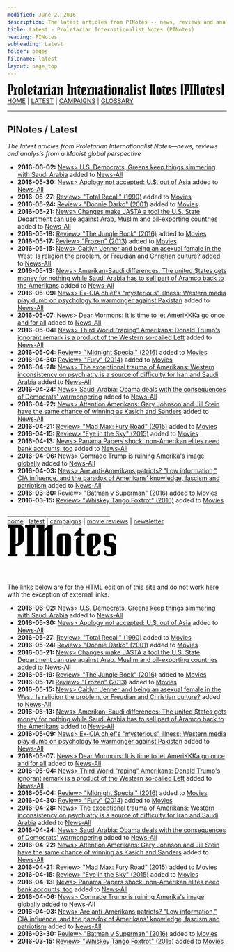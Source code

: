 ```yaml
---
modified: June 2, 2016
description: The latest articles from PINotes -- news, reviews and analysis from a Maoist global perspective, Maoist anti-imperialist news
title: Latest - Proletarian Internationalist Notes (PINotes)
heading: PINotes
subheading: Latest
folder: pages
filename: latest
layout: page_top
---
```

<div class="hide"><p id="banner-md"><a href="../index.md"><img src="../_layouts/images/banner_small_600.png" alt="Proletarian Internationalist Notes (PINotes)" /></a><br /><a href="../index.md">HOME</a> | <a href="../pages/latest.md">LATEST</a> | <a href="../pages/agitation/index.md">CAMPAIGNS</a> | <a href="../pages/glossary/index.md">GLOSSARY</a></p><hr /><h2>PINotes / Latest</h2></div><p><i>The latest articles from Proletarian Internationalist Notes&mdash;news, reviews and analysis from a Maoist global perspective</i></p><div class="hide">

<ul>
<li><b>2016-06-02:</b> <a href="../_posts/2016-06-02-news-Democrats-Greens-Saudis.md">News> U.S. Democrats, Greens keep things simmering with Saudi Arabia</a> added to <a href="../news/all/index.md">News-All</a></li>
<li><b>2016-05-30:</b> <a href="../_posts/2016-05-30-news-Obama-Hiroshima-visit.md">News> Apology not accepted: U.$. out of Asia</a> added to <a href="../news/all/index.md">News-All</a></li>
<li><b>2016-05-27:</b> <a href="../_posts/2016-05-27-movie-Total-Recall.md">Review> "Total Recall" (1990)</a> added to <a href="../reviews/movies/index.md">Movies</a></li>
<li><b>2016-05-24:</b> <a href="../_posts/2016-05-24-movie-Donnie-Darko.md">Review> "Donnie Darko" (2001)</a> added to <a href="../reviews/movies/index.md">Movies</a></li>
<li><b>2016-05-21:</b> <a href="../_posts/2016-05-21-news-Revised-JASTA-State-tool.md">News> Changes make JASTA a tool the U.S. State Department can use against Arab, Muslim and oil-exporting countries</a> added to <a href="../news/all/index.md">News-All</a></li>
<li><b>2016-05-19:</b> <a href="../_posts/2016-05-19-movie-The-Jungle-Book.md">Review> "The Jungle Book" (2016)</a> added to <a href="../reviews/movies/index.md">Movies</a></li>
<li><b>2016-05-17:</b> <a href="../_posts/2016-05-17-movie-Frozen.md">Review> "Frozen" (2013)</a> added to <a href="../reviews/movies/index.md">Movies</a></li>
<li><b>2016-05-15:</b> <a href="../_posts/2016-05-15-news-Caitlyn-Jenner.md">News> Caitlyn Jenner and being an asexual female in the West: Is religion the problem, or Freudian and Christian culture?</a> added to <a href="../news/all/index.md">News-All</a></li>
<li><b>2016-05-13:</b> <a href="../_posts/2016-05-13-news-Amerikan-Saudi-differences.md">News> Amerikan-Saudi differences: The united $tates gets money for nothing while Saudi Arabia has to sell part of Aramco back to the Amerikans</a> added to <a href="../news/all/index.md">News-All</a></li>
<li><b>2016-05-09:</b> <a href="../_posts/2016-05-09-news-CIA-mysterious-illness.md">News> Ex-CIA chief's "mysterious" illness: Western media play dumb on psychology to warmonger against Pakistan</a> added to <a href="../news/all/index.md">News-All</a></li>
<li><b>2016-05-07:</b> <a href="../_posts/2016-05-07-news-Dear-Mormons.md">News> Dear Mormons: It is time to let AmeriKKKa go once and for all</a> added to <a href="../news/all/index.md">News-All</a></li>
<li><b>2016-05-04:</b> <a href="../_posts/2016-05-04-news-Trump-China-rape-remark.md">News> Third World "raping" Amerikans: Donald Trump's ignorant remark is a product of the Western so-called Left</a> added to <a href="../news/all/index.md">News-All</a></li>
<li><b>2016-05-04:</b> <a href="../_posts/2016-05-04-movie-Midnight-Special.md">Review> "Midnight Special" (2016)</a> added to <a href="../reviews/movies/index.md">Movies</a></li>
<li><b>2016-04-30:</b> <a href="../_posts/2016-04-30-movie-Fury.md">Review> "Fury" (2014)</a> added to <a href="../reviews/movies/index.md">Movies</a></li>
<li><b>2016-04-28:</b> <a href="../_posts/2016-04-28-news-The-exceptional-trauma-of-Amerikans.md">News> The exceptional trauma of Amerikans: Western inconsistency on psychiatry is a source of difficulty for Iran and Saudi Arabia</a> added to <a href="../news/all/index.md">News-All</a></li>
<li><b>2016-04-24:</b> <a href="../_posts/2016-04-24-news-911-lawsuit-bill.md">News> Saudi Arabia: Obama deals with the consequences of Democrats' warmongering</a> added to <a href="../news/all/index.md">News-All</a></li>
<li><b>2016-04-22:</b> <a href="../_posts/2016-04-22-news-Gary-Johnson-and-Jill-Stein.md">News> Attention Amerikans: Gary Johnson and Jill Stein have the same chance of winning as Kasich and Sanders</a> added to <a href="../news/all/index.md">News-All</a></li>
<li><b>2016-04-21:</b> <a href="../_posts/2016-04-21-movie-Mad-Max-Fury-Road.md">Review> "Mad Max: Fury Road" (2015)</a> added to <a href="../reviews/movies/index.md">Movies</a></li>
<li><b>2016-04-15:</b> <a href="../_posts/2016-04-15-movie-Eye-in-the-Sky.md">Review> "Eye in the Sky" (2015)</a> added to <a href="../reviews/movies/index.md">Movies</a></li>
<li><b>2016-04-13:</b> <a href="../_posts/2016-04-13-news-Panama-Papers-shock.md">News> Panama Papers shock: non-Amerikan elites need bank accounts, too</a> added to <a href="../news/all/index.md">News-All</a></li>
<li><b>2016-04-06:</b> <a href="../_posts/2016-04-06-news-Comrade-Trump-is-ruining.md">News> Comrade Trump is ruining Amerika's image globally</a> added to <a href="../news/all/index.md">News-All</a></li>
<li><b>2016-04-03:</b> <a href="../_posts/2016-04-03-news-Are-anti-Amerikans-patriots.md">News> Are anti-Amerikans patriots? "Low information," CIA influence, and the paradox of Amerikans' knowledge, fascism and patriotism</a> added to <a href="../news/all/index.md">News-All</a></li>
<li><b>2016-03-30:</b> <a href="../_posts/2016-03-30-movie-Batman-v-Superman.md">Review> "Batman v Superman" (2016)</a> added to <a href="../reviews/movies/index.md">Movies</a></li>
<li><b>2016-03-15:</b> <a href="../_posts/2016-03-15-movie-Whiskey-Tango-Foxtrot.md">Review> "Whiskey Tango Foxtrot" (2016)</a> added to <a href="../reviews/movies/index.md">Movies</a></li>
</ul>

<p>_____________________________________<br /><a href="../index.md">home</a> | <a href="../pages/latest.md">latest</a> | <a href="../pages/agitation/index.md">campaigns</a> | <a href="../reviews/movies/index.md">movie reviews</a> | <a href="../pages/newsletter/index.md">newsletter</a><br /><a href="../index.md"><img src="../_layouts/images/logo_250.png" alt="PINotes" /></a></p><pre>






































































































































































































</pre><p>The links below are for the HTML edition of this site and do not work here with the exception of external links.</p></div>

<ul>
<li><b>2016-06-02:</b> <a href="../article/news-Democrats-Greens-Saudis">News> U.S. Democrats, Greens keep things simmering with Saudi Arabia</a> added to <a href="../news/all/index.html">News-All</a></li>
<li><b>2016-05-30:</b> <a href="../article/news-Obama-Hiroshima-visit">News> Apology not accepted: U.$. out of Asia</a> added to <a href="../news/all/index.html">News-All</a></li>
<li><b>2016-05-27:</b> <a href="../article/movie-Total-Recall">Review> "Total Recall" (1990)</a> added to <a href="../reviews/movies/index.html">Movies</a></li>
<li><b>2016-05-24:</b> <a href="../article/movie-Donnie-Darko">Review> "Donnie Darko" (2001)</a> added to <a href="../reviews/movies/index.html">Movies</a></li>
<li><b>2016-05-21:</b> <a href="../article/news-Revised-JASTA-State-tool">News> Changes make JASTA a tool the U.S. State Department can use against Arab, Muslim and oil-exporting countries</a> added to <a href="../news/all/index.html">News-All</a></li>
<li><b>2016-05-19:</b> <a href="../article/movie-The-Jungle-Book">Review> "The Jungle Book" (2016)</a> added to <a href="../reviews/movies/index.html">Movies</a></li>
<li><b>2016-05-17:</b> <a href="../article/movie-Frozen">Review> "Frozen" (2013)</a> added to <a href="../reviews/movies/index.html">Movies</a></li>
<li><b>2016-05-15:</b> <a href="../article/news-Caitlyn-Jenner">News> Caitlyn Jenner and being an asexual female in the West: Is religion the problem, or Freudian and Christian culture?</a> added to <a href="../news/all/index.html">News-All</a></li>
<li><b>2016-05-13:</b> <a href="../article/news-Amerikan-Saudi-differences">News> Amerikan-Saudi differences: The united $tates gets money for nothing while Saudi Arabia has to sell part of Aramco back to the Amerikans</a> added to <a href="../news/all/index.html">News-All</a></li>
<li><b>2016-05-09:</b> <a href="../article/news-CIA-mysterious-illness">News> Ex-CIA chief's "mysterious" illness: Western media play dumb on psychology to warmonger against Pakistan</a> added to <a href="../news/all/index.html">News-All</a></li>
<li><b>2016-05-07:</b> <a href="../article/news-Dear-Mormons">News> Dear Mormons: It is time to let AmeriKKKa go once and for all</a> added to <a href="../news/all/index.html">News-All</a></li>
<li><b>2016-05-04:</b> <a href="../article/news-Trump-China-rape-remark">News> Third World "raping" Amerikans: Donald Trump's ignorant remark is a product of the Western so-called Left</a> added to <a href="../news/all/index.html">News-All</a></li>
<li><b>2016-05-04:</b> <a href="../article/movie-Midnight-Special">Review> "Midnight Special" (2016)</a> added to <a href="../reviews/movies/index.html">Movies</a></li>
<li><b>2016-04-30:</b> <a href="../article/movie-Fury">Review> "Fury" (2014)</a> added to <a href="../reviews/movies/index.html">Movies</a></li>
<li><b>2016-04-28:</b> <a href="../article/news-The-exceptional-trauma-of-Amerikans">News> The exceptional trauma of Amerikans: Western inconsistency on psychiatry is a source of difficulty for Iran and Saudi Arabia</a> added to <a href="../news/all/index.html">News-All</a></li>
<li><b>2016-04-24:</b> <a href="../article/news-911-lawsuit-bill">News> Saudi Arabia: Obama deals with the consequences of Democrats' warmongering</a> added to <a href="../news/all/index.html">News-All</a></li>
<li><b>2016-04-22:</b> <a href="../article/news-Gary-Johnson-and-Jill-Stein">News> Attention Amerikans: Gary Johnson and Jill Stein have the same chance of winning as Kasich and Sanders</a> added to <a href="../news/all/index.html">News-All</a></li>
<li><b>2016-04-21:</b> <a href="../article/movie-Mad-Max-Fury-Road">Review> "Mad Max: Fury Road" (2015)</a> added to <a href="../reviews/movies/index.html">Movies</a></li>
<li><b>2016-04-15:</b> <a href="../article/movie-Eye-in-the-Sky">Review> "Eye in the Sky" (2015)</a> added to <a href="../reviews/movies/index.html">Movies</a></li>
<li><b>2016-04-13:</b> <a href="../article/news-Panama-Papers-shock">News> Panama Papers shock: non-Amerikan elites need bank accounts, too</a> added to <a href="../news/all/index.html">News-All</a></li>
<li><b>2016-04-06:</b> <a href="../article/news-Comrade-Trump-is-ruining">News> Comrade Trump is ruining Amerika's image globally</a> added to <a href="../news/all/index.html">News-All</a></li>
<li><b>2016-04-03:</b> <a href="../article/news-Are-anti-Amerikans-patriots">News> Are anti-Amerikans patriots? "Low information," CIA influence, and the paradox of Amerikans' knowledge, fascism and patriotism</a> added to <a href="../news/all/index.html">News-All</a></li>
<li><b>2016-03-30:</b> <a href="../article/movie-Batman-v-Superman">Review> "Batman v Superman" (2016)</a> added to <a href="../reviews/movies/index.html">Movies</a></li>
<li><b>2016-03-15:</b> <a href="../article/movie-Whiskey-Tango-Foxtrot">Review> "Whiskey Tango Foxtrot" (2016)</a> added to <a href="../reviews/movies/index.html">Movies</a></li>
</ul>
